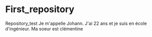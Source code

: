 # First_repository
Repository_test
Je m'appelle Johann. J'ai 22 ans et je suis en école d'ingénieur.
Ma soeur est clémentine
